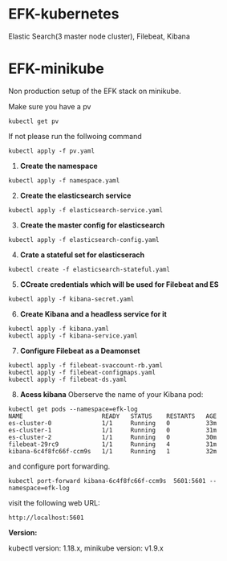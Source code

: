 # EFK-kubernetes
Elastic Search(3 master node cluster), Filebeat, Kibana



# EFK-minikube
Non production setup of the EFK stack on minikube.

Make sure you have a pv
```
kubectl get pv
```
If not please run the follwoing command
```
kubectl apply -f pv.yaml
```




1. **Create the namespace** 
```
kubectl apply -f namespace.yaml
```
2. **Create the elasticsearch service** 
```
kubectl apply -f elasticsearch-service.yaml 
```
3. **Create the master config for elasticsearch** 
```
kubectl apply -f elasticsearch-config.yaml
```
4. **Crate a stateful set for elasticserach** 
```
kubectl create -f elasticsearch-stateful.yaml
```
5. **CCreate credentials which will be used for Filebeat and ES** 
```
kubectl apply -f kibana-secret.yaml
```
6. **Create Kibana and a headless service for it** 
```
kubectl apply -f kibana.yaml 
kubectl apply -f kibana-service.yaml 
```
7. **Configure Filebeat as a Deamonset**
```
kubectl apply -f filebeat-svaccount-rb.yaml
kubectl apply -f filebeat-configmaps.yaml
kubectl apply -f filebeat-ds.yaml 
```
8. **Acess kibana**
Oberserve the name of your Kibana pod:

```
kubectl get pods --namespace=efk-log
NAME                      READY   STATUS    RESTARTS   AGE
es-cluster-0              1/1     Running   0          33m
es-cluster-1              1/1     Running   0          31m
es-cluster-2              1/1     Running   0          30m
filebeat-29rc9            1/1     Running   4          31m
kibana-6c4f8fc66f-ccm9s   1/1     Running   1          32m
```
and configure port forwarding.
```
kubectl port-forward kibana-6c4f8fc66f-ccm9s  5601:5601 --namespace=efk-log
```
visit the following web URL:
```
http://localhost:5601
```



**Version:** 

kubectl version: 1.18.x, minikube version: v1.9.x

